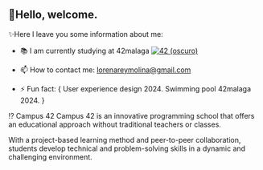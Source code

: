 ## 👋Hello, welcome.

✨Here I leave you some information about me:

- 📚 I am currently studying at 42malaga
        <a href="https://profile.intra.42.fr/users/lrey-mol" target="_blank"><img alt="42 (oscuro)" src="https://img.shields.io/badge/Málaga-black?style=flat&logo=42&logoColor=white" /></a>

- 📫 How to contact me: 
        lorenareymolina@gmail.com

- ⚡ Fun fact:
    {
        User experience design 2024.
        Swimming pool 42malaga 2024.
    }

⁉️ Campus 42
Campus 42 is an innovative programming school that offers an educational approach without traditional teachers or classes.

With a project-based learning method and peer-to-peer collaboration, students develop technical and problem-solving skills in a dynamic and challenging environment.

